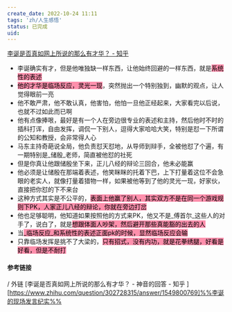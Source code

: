 ```yaml
---
create_date: 2022-10-24 11:11
tags: 'zh/人生感悟'
status: 已完成 
uid: 
---
```

[李诞是否真如网上所说的那么有才华？ - 知乎](https://www.zhihu.com/question/302728315/answer/2078881762)

- 李诞确实有才，但是他唯独缺一样东西，让他始终回避的一样东西，就是<mark style="background: #FF5582A6;">系统性的表述</mark>
- <mark style="background: #FF5582A6;">他的才华是临场反应，灵光一现</mark>，突然抛出一个特别独到，幽默的观点，让人觉得眼前一亮
- 他不敢严肃，他不敢认真，他害怕，他怕一旦他正经起来，大家看完以后说，也就不过如此而已啊
- 他有点像捧哏，最好是有一个人在旁边很专业的表述和主持，然后他时不时的插科打诨，自由发挥，调侃一下别人，逗得大家哈哈大笑，特别是怼一下所谓的公知和教授，会非常得人心
- 马东主持奇葩说全局，他负责怼天怼地，从导师到辩手，全被他怼了个遍，有一期特别是_储殷_老师，简直被他怼的社死
- 但是你真让他跟储殷坐下来，正儿八经的辩论三回合，他未必能赢
- 他必须是让储殷在那端着表述，他笑眯眯的托着下巴，上下打量着这位不会急眼的老实人，就像打量着猎物一样，如果被他等到了他的灵光一现，好家伙，直接把你怼的下不来台
- 这种方式其实是不公平的，<mark style="background: #FF5582A6;">表面上他赢了别人，其实双方不是在同一个游戏规则下PK，人家正儿八经的辩论，你就在旁边打岔</mark>
- 他也足够聪明，他知道如果按照他的方式来PK，他又不是_傅首尔_这些人的对手了，说白了，就是<mark style="background: #FF5582A6;">想跟体面人吵架，然后避开那些真能豁的出去的人</mark>
- 当<mark style="background: #FF5582A6;">_临场反应_和系统性的表述正面pk的时候，显然临场反应会输</mark>
- 只靠临场发挥是挑不了大梁的，<mark style="background: #FF5582A6;">只有招式，没有内功，就是花拳绣腿，好看是好看，但是不耐打</mark>


#### 参考链接
/
外链
[李诞是否真如网上所说的那么有才华？ - 神音的回答 - 知乎 ][https://www.zhihu.com/question/302728315/answer/1549800769]%%李诞的现场发言纪实%%

